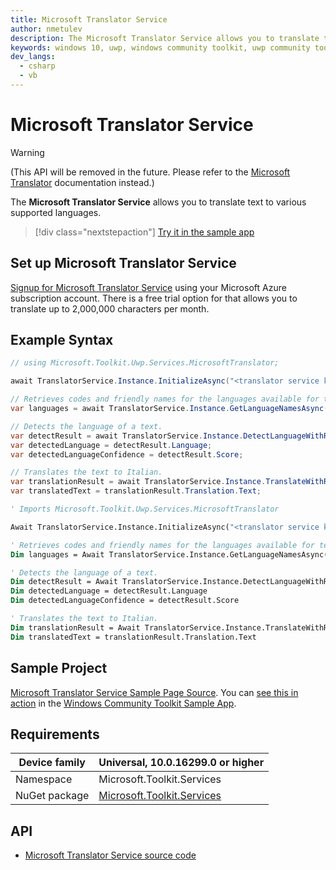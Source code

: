 ```yaml
---
title: Microsoft Translator Service
author: nmetulev
description: The Microsoft Translator Service allows you to translate text to various supported languages.
keywords: windows 10, uwp, windows community toolkit, uwp community toolkit, uwp toolkit, MicrosoftTranslator
dev_langs:
  - csharp
  - vb
---
```


# Microsoft Translator Service

> [!WARNING]
> (This API will be removed in the future. Please refer to the [Microsoft Translator](https://docs.microsoft.com/en-us/azure/cognitive-services/translator/) documentation instead.)

The **Microsoft Translator Service** allows you to translate text to various supported languages.

> [!div class="nextstepaction"]
> [Try it in the sample app](uwpct://Services?sample=Microsoft%20Translator%20Service)

## Set up Microsoft Translator Service

[Signup for Microsoft Translator Service](https://ms.portal.azure.com/#create/Microsoft.CognitiveServicesTextTranslation) using your Microsoft Azure subscription account. There is a free trial option for that allows you to translate up to 2,000,000 characters per month.

## Example Syntax

```csharp
// using Microsoft.Toolkit.Uwp.Services.MicrosoftTranslator;

await TranslatorService.Instance.InitializeAsync("<translator service key");

// Retrieves codes and friendly names for the languages available for text translation.
var languages = await TranslatorService.Instance.GetLanguageNamesAsync("en");

// Detects the language of a text.
var detectResult = await TranslatorService.Instance.DetectLanguageWithResponseAsync("Hello everyone!");
var detectedLanguage = detectResult.Language;
var detectedLanguageConfidence = detectResult.Score;

// Translates the text to Italian.
var translationResult = await TranslatorService.Instance.TranslateWithResponseAsync("Hello everyone!", "it");
var translatedText = translationResult.Translation.Text;
```
```vb
' Imports Microsoft.Toolkit.Uwp.Services.MicrosoftTranslator

Await TranslatorService.Instance.InitializeAsync("<translator service key")

' Retrieves codes and friendly names for the languages available for text translation.
Dim languages = Await TranslatorService.Instance.GetLanguageNamesAsync("en")

' Detects the language of a text.
Dim detectResult = Await TranslatorService.Instance.DetectLanguageWithResponseAsync("Hello everyone!")
Dim detectedLanguage = detectResult.Language
Dim detectedLanguageConfidence = detectResult.Score

' Translates the text to Italian.
Dim translationResult = Await TranslatorService.Instance.TranslateWithResponseAsync("Hello everyone!", "it")
Dim translatedText = translationResult.Translation.Text
```

## Sample Project

[Microsoft Translator Service Sample Page Source](https://github.com/Microsoft/WindowsCommunityToolkit//tree/master/Microsoft.Toolkit.Uwp.SampleApp/SamplePages/Microsoft%20Translator%20Service). You can [see this in action](uwpct://Services?sample=Microsoft%20Translator%20Service) in the [Windows Community Toolkit Sample App](http://aka.ms/uwptoolkitapp).

## Requirements

| Device family | Universal, 10.0.16299.0 or higher |
| --- | --- |
| Namespace | Microsoft.Toolkit.Services |
| NuGet package | [Microsoft.Toolkit.Services](https://www.nuget.org/packages/Microsoft.Toolkit.Services/) |

## API

* [Microsoft Translator Service source code](https://github.com/Microsoft/WindowsCommunityToolkit//tree/master/Microsoft.Toolkit.Services/Services/MicrosoftTranslator)

